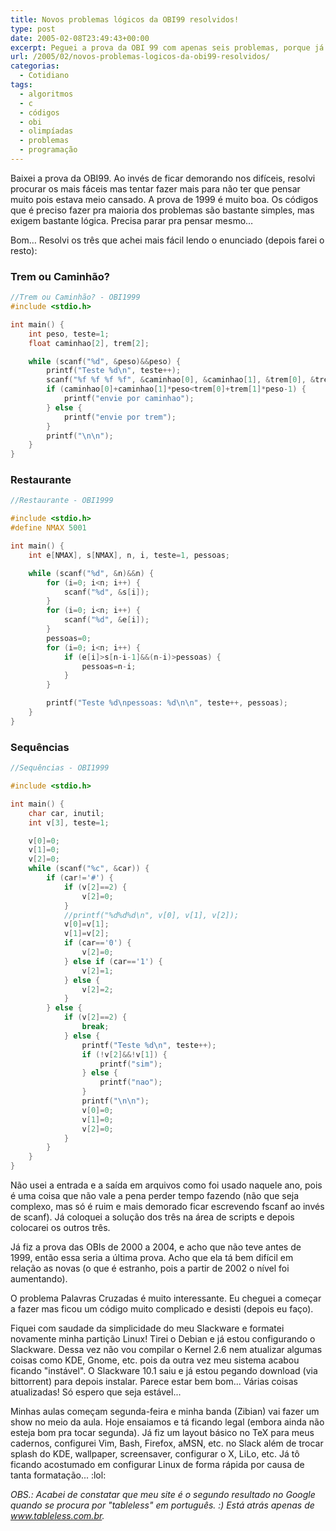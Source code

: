 ```yaml
---
title: Novos problemas lógicos da OBI99 resolvidos!
type: post
date: 2005-02-08T23:49:43+00:00
excerpt: Peguei a prova da OBI 99 com apenas seis problemas, porque já resolvi 2 há algum tempo sem perceber, com o objetivo de treinar um pouco para a OBI desse ano.
url: /2005/02/novos-problemas-logicos-da-obi99-resolvidos/
categorias:
  - Cotidiano
tags:
  - algoritmos
  - c
  - códigos
  - obi
  - olimpíadas
  - problemas
  - programação
---
```


Baixei a prova da OBI99. Ao invés de ficar demorando nos difíceis, resolvi procurar os mais fáceis mas tentar fazer mais para não ter que pensar muito pois estava meio cansado. A prova de 1999 é muito boa. Os códigos que é preciso fazer pra maioria dos problemas são bastante simples, mas exigem bastante lógica. Precisa parar pra pensar mesmo…

Bom… Resolvi os três que achei mais fácil lendo o enunciado (depois farei o resto):

### Trem ou Caminhão?

```c
//Trem ou Caminhão? - OBI1999
#include <stdio.h>

int main() {
	int peso, teste=1;
	float caminhao[2], trem[2];

	while (scanf("%d", &peso)&&peso) {
		printf("Teste %d\n", teste++);
		scanf("%f %f %f %f", &caminhao[0], &caminhao[1], &trem[0], &trem[1]);
		if (caminhao[0]+caminhao[1]*peso<trem[0]+trem[1]*peso-1) {
			printf("envie por caminhao");
		} else {
			printf("envie por trem");
		}
		printf("\n\n");
	}
}
```

### Restaurante

```c
//Restaurante - OBI1999

#include <stdio.h>
#define NMAX 5001

int main() {
	int e[NMAX], s[NMAX], n, i, teste=1, pessoas;

	while (scanf("%d", &n)&&n) {
		for (i=0; i<n; i++) {
			scanf("%d", &s[i]);
		}
		for (i=0; i<n; i++) {
			scanf("%d", &e[i]);
		}
		pessoas=0;
		for (i=0; i<n; i++) {
			if (e[i]>s[n-i-1]&&(n-i)>pessoas) {
				pessoas=n-i;
			}
		}

		printf("Teste %d\npessoas: %d\n\n", teste++, pessoas);
	}
}
```

### Sequências

```c
//Sequências - OBI1999

#include <stdio.h>

int main() {
	char car, inutil;
	int v[3], teste=1;

	v[0]=0;
	v[1]=0;
	v[2]=0;
	while (scanf("%c", &car)) {
		if (car!='#') {
			if (v[2]==2) {
				v[2]=0;
			}
			//printf("%d%d%d\n", v[0], v[1], v[2]);
			v[0]=v[1];
			v[1]=v[2];
			if (car=='0') {
				v[2]=0;
			} else if (car=='1') {
				v[2]=1;
			} else {
				v[2]=2;
			}
		} else {
			if (v[2]==2) {
				break;
			} else {
				printf("Teste %d\n", teste++);
				if (!v[2]&&!v[1]) {
					printf("sim");
				} else {
					printf("nao");
				}
				printf("\n\n");
				v[0]=0;
				v[1]=0;
				v[2]=0;
			}
		}
	}
}
```

Não usei a entrada e a saída em arquivos como foi usado naquele ano, pois é uma coisa que não vale a pena perder tempo fazendo (não que seja complexo, mas só é ruim e mais demorado ficar escrevendo fscanf ao invés de scanf). Já coloquei a solução dos três na área de scripts e depois colocarei os outros três.

Já fiz a prova das OBIs de 2000 a 2004, e acho que não teve antes de 1999, então essa seria a última prova. Acho que ela tá bem difícil em relação as novas (o que é estranho, pois a partir de 2002 o nível foi aumentando).

O problema Palavras Cruzadas é muito interessante. Eu cheguei a começar a fazer mas ficou um código muito complicado e desisti (depois eu faço).

Fiquei com saudade da simplicidade do meu Slackware e formatei novamente minha partição Linux! Tirei o Debian e já estou configurando o Slackware. Dessa vez não vou compilar o Kernel 2.6 nem atualizar algumas coisas como KDE, Gnome, etc. pois da outra vez meu sistema acabou ficando "instável". O Slackware 10.1 saiu e já estou pegando download (via bittorrent) para depois instalar. Parece estar bem bom... Várias coisas atualizadas! Só espero que seja estável...

Minhas aulas começam segunda-feira e minha banda (Zibian) vai fazer um show no meio da aula. Hoje ensaiamos e tá ficando legal (embora ainda não esteja bom pra tocar segunda). Já fiz um layout básico no TeX para meus cadernos, configurei Vim, Bash, Firefox, aMSN, etc. no Slack além de trocar splash do KDE, wallpaper, screensaver, configurar o X, LiLo, etc. Já tô ficando acostumado em configurar Linux de forma rápida por causa de tanta formatação... :lol:

_OBS.: Acabei de constatar que meu site é o segundo resultado no Google quando se procura por "tableless" em português. :) Está atrás apenas de www.tableless.com.br._
